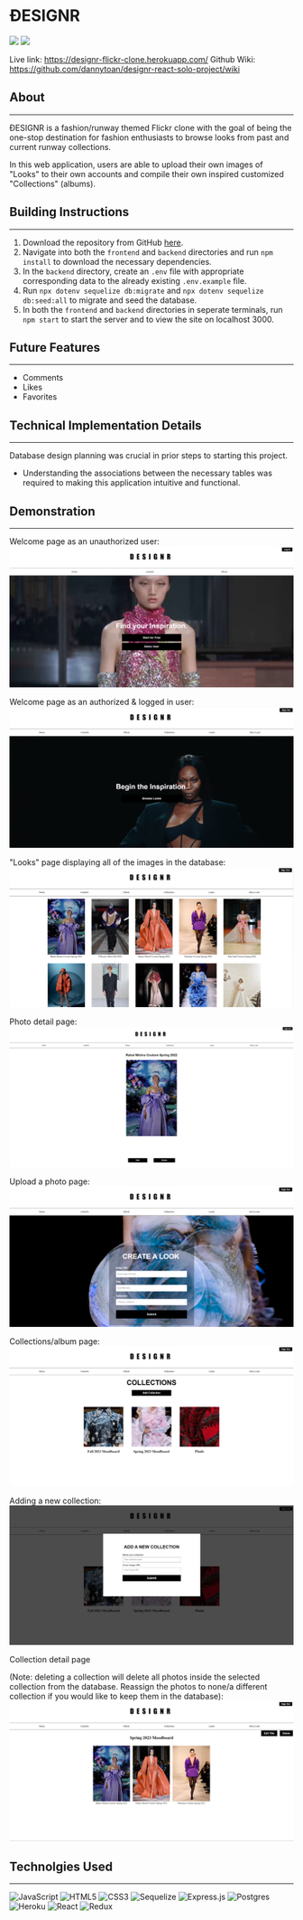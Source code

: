 # ĐESIGNR
<a href="https://www.linkedin.com/in/dannytoan/"><img src="https://img.shields.io/badge/LinkedIn-0077B5?style=for-the-badge&logo=linkedin&logoColor=white" /></a>
<a href="https://github.com/dannytoan"><img src="https://img.shields.io/badge/GitHub-100000?style=for-the-badge&logo=github&logoColor=white" /></a>

Live link: https://designr-flickr-clone.herokuapp.com/
Github Wiki: https://github.com/dannytoan/designr-react-solo-project/wiki

## About
***
ĐESIGNR is a fashion/runway themed Flickr clone with the goal of being the one-stop destination for fashion enthusiasts to browse looks from past and current runway collections.

In this web application, users are able to upload their own images of "Looks" to their own accounts and compile their own inspired customized "Collections" (albums).

## Building Instructions
***
1. Download the repository from GitHub [here](https://github.com/dannytoan/designr-react-solo-project).
2. Navigate into both the `frontend` and `backend` directories and run `npm install` to download the necessary dependencies.
3. In the `backend` directory, create an `.env` file with appropriate corresponding data to the already existing `.env.example` file.
4. Run `npx dotenv sequelize db:migrate` and `npx dotenv sequelize db:seed:all` to migrate and seed the database.
5. In both the `frontend` and `backend` directories in seperate terminals, run `npm start` to start the server and to view the site on localhost 3000.

## Future Features
***
- Comments
- Likes
- Favorites

## Technical Implementation Details
***
Database design planning was crucial in prior steps to starting this project.
- Understanding the associations between the necessary tables was required to making this application intuitive and functional.

## Demonstration
***
Welcome page as an unauthorized user:
![welcome](frontend/public/welcome-screen-logged-out.PNG)

Welcome page as an authorized & logged in user:
![logged-in](frontend/public/welcome-screen-logged-in.PNG)

"Looks" page displaying all of the images in the database:
![looks-page](frontend/public/looks-page.PNG)

Photo detail page:
![look-detail](frontend/public/look-detail.PNG)

Upload a photo page:
![upload-photo-page](frontend/public/create-a-look.PNG)

Collections/album page:
![collections-page](frontend/public/collections-page.PNG)

Adding a new collection:
![new-collection-modal](frontend/public/add-collection-modal.PNG)

Collection detail page

(Note: deleting a collection will delete all photos inside the selected collection from the database. Reassign the photos to none/a different collection if you would like to keep them in the database):
![collection-detail](frontend/public/collection-detail.PNG)

## Technolgies Used
***
![JavaScript](https://img.shields.io/badge/javascript-%23323330.svg?style=for-the-badge&logo=javascript&logoColor=%23F7DF1E)
![HTML5](https://img.shields.io/badge/html5-%23E34F26.svg?style=for-the-badge&logo=html5&logoColor=white)
![CSS3](https://img.shields.io/badge/css3-%231572B6.svg?style=for-the-badge&logo=css3&logoColor=white)
![Sequelize](https://img.shields.io/badge/Sequelize-52B0E7?style=for-the-badge&logo=Sequelize&logoColor=white)
![Express.js](https://img.shields.io/badge/express.js-%23404d59.svg?style=for-the-badge&logo=express&logoColor=%2361DAFB)
![Postgres](https://img.shields.io/badge/postgres-%23316192.svg?style=for-the-badge&logo=postgresql&logoColor=white)
![Heroku](https://img.shields.io/badge/heroku-%23430098.svg?style=for-the-badge&logo=heroku&logoColor=white)
![React](https://img.shields.io/badge/react-%2320232a.svg?style=for-the-badge&logo=react&logoColor=%2361DAFB)
![Redux](https://img.shields.io/badge/redux-%23593d88.svg?style=for-the-badge&logo=redux&logoColor=white)
